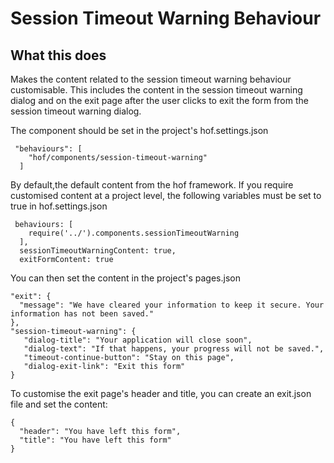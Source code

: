 # Session Timeout Warning Behaviour

## What this does
Makes the content related to the session timeout warning behaviour customisable. This includes the content in the session timeout warning dialog and on the exit page after the user clicks to exit the form from the session timeout warning dialog.

The component should be set in the project's hof.settings.json
```
 "behaviours": [
    "hof/components/session-timeout-warning"
  ]
```

By default,the default content from the hof framework. If you require customised content at a project level, the following variables must be set to true in hof.settings.json

```
 behaviours: [
    require('../').components.sessionTimeoutWarning
  ],
  sessionTimeoutWarningContent: true,
  exitFormContent: true
```

You can then set the content in the project's pages.json

```
"exit": {
  "message": "We have cleared your information to keep it secure. Your information has not been saved."
},
"session-timeout-warning": {
   "dialog-title": "Your application will close soon",
   "dialog-text": "If that happens, your progress will not be saved.",
   "timeout-continue-button": "Stay on this page",
   "dialog-exit-link": "Exit this form"
}
```

To customise the exit page's header and title, you can create an exit.json file and set the content:
```
{
  "header": "You have left this form",
  "title": "You have left this form"
}
```
